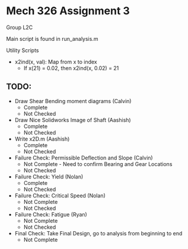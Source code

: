# Mech 326 Assignment 3

Group L2C

Main script is found in  run_analysis.m

Utility Scripts
- x2ind(x, val): Map from x to index
    * If x(21) = 0.02, then x2ind(x, 0.02) = 21

## TODO:
- Draw Shear Bending moment diagrams (Calvin)
    * Complete
    * Not Checked
- Draw Nice Solidworks Image of Shaft (Aashish)
    * Complete
    * Not Checked
- Write x2D.m (Aashish)
    * Complete
    * Not Checked
- Failure Check: Permissible Deflection and Slope (Calvin)
    * Not Complete - Need to confirm Bearing and Gear Locations
    * Not Checked
- Failure Check: Yield (Nolan)
    * Complete
    * Not Checked
- Failure Check: Critical Speed (Nolan)
    * Not Complete
    * Not Checked
- Failure Check: Fatigue (Ryan)
    * Not Complete
    * Not Checked
- Final Check: Take Final Design, go to analysis from beginning to end
    * Not Complete
